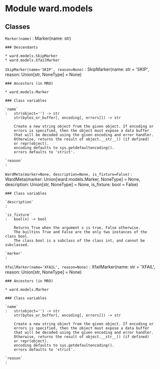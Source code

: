 Module ward.models
==================

Classes
-------

`Marker(name)`
:   Marker(name: str)

    ### Descendants

    * ward.models.SkipMarker
    * ward.models.XfailMarker

`SkipMarker(name='SKIP', reason=None)`
:   SkipMarker(name: str = 'SKIP', reason: Union[str, NoneType] = None)

    ### Ancestors (in MRO)

    * ward.models.Marker

    ### Class variables

    `name`
    :   str(object='') -> str
        str(bytes_or_buffer[, encoding[, errors]]) -> str
        
        Create a new string object from the given object. If encoding or
        errors is specified, then the object must expose a data buffer
        that will be decoded using the given encoding and error handler.
        Otherwise, returns the result of object.__str__() (if defined)
        or repr(object).
        encoding defaults to sys.getdefaultencoding().
        errors defaults to 'strict'.

    `reason`
    :

`WardMeta(marker=None, description=None, is_fixture=False)`
:   WardMeta(marker: Union[ward.models.Marker, NoneType] = None, description: Union[str, NoneType] = None, is_fixture: bool = False)

    ### Class variables

    `description`
    :

    `is_fixture`
    :   bool(x) -> bool
        
        Returns True when the argument x is true, False otherwise.
        The builtins True and False are the only two instances of the class bool.
        The class bool is a subclass of the class int, and cannot be subclassed.

    `marker`
    :

`XfailMarker(name='XFAIL', reason=None)`
:   XfailMarker(name: str = 'XFAIL', reason: Union[str, NoneType] = None)

    ### Ancestors (in MRO)

    * ward.models.Marker

    ### Class variables

    `name`
    :   str(object='') -> str
        str(bytes_or_buffer[, encoding[, errors]]) -> str
        
        Create a new string object from the given object. If encoding or
        errors is specified, then the object must expose a data buffer
        that will be decoded using the given encoding and error handler.
        Otherwise, returns the result of object.__str__() (if defined)
        or repr(object).
        encoding defaults to sys.getdefaultencoding().
        errors defaults to 'strict'.

    `reason`
    :